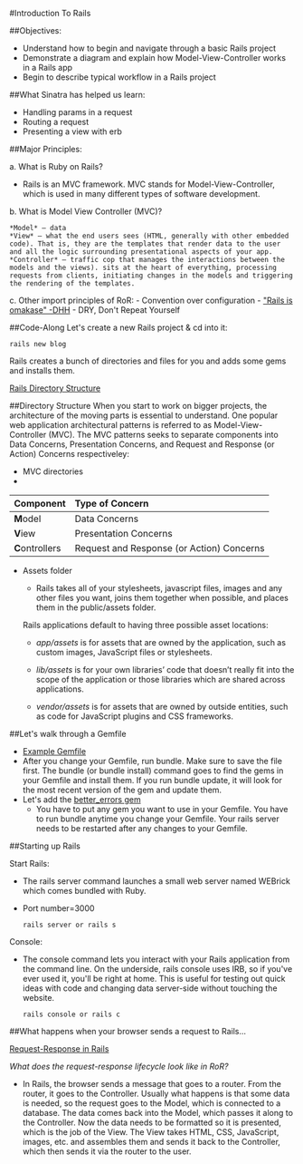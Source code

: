 #Introduction To Rails

##Objectives:
* Understand how to begin and navigate through a basic Rails project
* Demonstrate a diagram and explain how Model-View-Controller works in a Rails app
* Begin to describe typical workflow in a Rails project

##What Sinatra has helped us learn:

* Handling params in a request
* Routing a request
* Presenting a view with erb

##Major Principles:

a. What is Ruby on Rails? 
  - Rails is an MVC framework. MVC stands for Model-View-Controller, which is used in many different types of software development.

b. What is Model View Controller (MVC)?

    *Model* – data
    *View* – what the end users sees (HTML, generally with other embedded code). That is, they are the templates that render data to the user and all the logic surrounding presentational aspects of your app.
    *Controller* – traffic cop that manages the interactions between the models and the views). sits at the heart of everything, processing requests from clients, initiating changes in the models and triggering the rendering of the templates.

c. Other import principles of RoR:
    - Convention over configuration
    - ["Rails is omakase"  -DHH](http://david.heinemeierhansson.com/2012/rails-is-omakase.html)
    - DRY, Don't Repeat Yourself


##Code-Along
Let's create a new Rails project & cd into it:

```rails new blog```

Rails creates a bunch of directories and files for you and adds some gems and installs them. 

[Rails Directory Structure](http://i.imgur.com/whOL4DQ.png)

##Directory Structure
When you start to work on bigger projects, the architecture of the moving parts is essential to understand. One popular web application architectural patterns is referred to as Model-View-Controller (MVC). The MVC patterns seeks to separate components into Data Concerns, Presentation Concerns, and Request and Response (or Action) Concerns respectiveley:

- MVC directories
- 
| Component | Type of Concern |
| :--- | :--- |
| **M**odel | Data Concerns |
| **V**iew | Presentation Concerns |
| **C**ontrollers  | Request and Response (or Action) Concerns |

- Assets folder
  - Rails takes all of your stylesheets, javascript files, images and any other files you want, joins them together when possible, and places them in the public/assets folder.
  
  Rails applications default to having three possible asset locations:
    - *app/assets* is for assets that are owned by the application, such as custom images, JavaScript files or stylesheets.

    - *lib/assets* is for your own libraries’ code that doesn’t really fit into the scope of the application or those libraries which are shared across applications.

    - *vendor/assets* is for assets that are owned by outside entities, such as code for JavaScript plugins and CSS frameworks.
  
##Let's walk through a Gemfile
- [Example Gemfile](http://imgur.com/AJxVpsu)
- After you change your Gemfile, run bundle. Make sure to save the file first. The bundle (or bundle install)  command goes to find the gems in your Gemfile and install them. If you run bundle update, it will look for the most recent version of the gem and update them.
- Let's add the [better_errors gem](https://github.com/charliesome/better_errors)
  - You have to put any gem you want to use in your Gemfile. You have to run bundle anytime you change your Gemfile. Your rails server needs to be restarted after any changes to your Gemfile.


##Starting up Rails

Start Rails: 

- The rails server command launches a small web server named WEBrick which comes bundled with Ruby. 
- Port number=3000

  ```rails server or rails s```

Console:

- The console command lets you interact with your Rails application from the command line. On the underside, rails console uses IRB, so if you've ever used it, you'll be right at home. This is useful for testing out quick ideas with code and changing data server-side without touching the website. 

  ```rails console or rails c```


##What happens when your browser sends a request to Rails...

[Request-Response in Rails](http://imgur.com/N3UI7N9)

*What does the request-response lifecycle look like in RoR?*

  - In Rails, the browser sends a message that goes to a router. From the router, it goes to the Controller. Usually what happens is that some data is needed, so the request goes to the Model, which is connected to a database. The data comes back into the Model, which passes it along to the Controller. Now the data needs to be formatted so it is presented, which is the job of the View. The View takes HTML, CSS, JavaScript, images, etc. and assembles them and sends it back to the Controller, which then sends it via the router to the user. 
